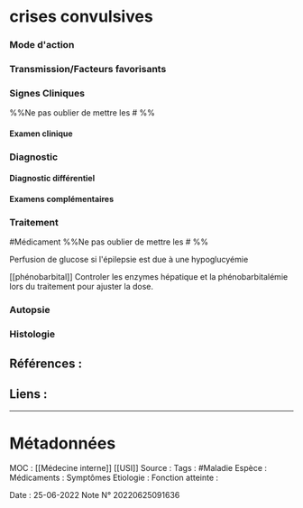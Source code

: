 # crises convulsives
### Mode d'action
### Transmission/Facteurs favorisants
### Signes Cliniques
%%Ne pas oublier de mettre les # %%
#### Examen clinique
### Diagnostic
#### Diagnostic différentiel
#### Examens complémentaires
### Traitement
#Médicament 
%%Ne pas oublier de mettre les # %% 

Perfusion de glucose si l'épilepsie est due à une hypoglucyémie

[[phénobarbital]]
Controler les enzymes hépatique et la phénobarbitalémie lors du traitement pour ajuster la dose.

### Autopsie
### Histologie

## Références :
>
 

## Liens :



***

# Métadonnées
MOC : [[Médecine interne]] [[USI]]
Source :
Tags : #Maladie 
	Espèce :
	Médicaments :
	Symptômes
	Etiologie :
	Fonction atteinte :
	
Date : 25-06-2022
Note N° 20220625091636